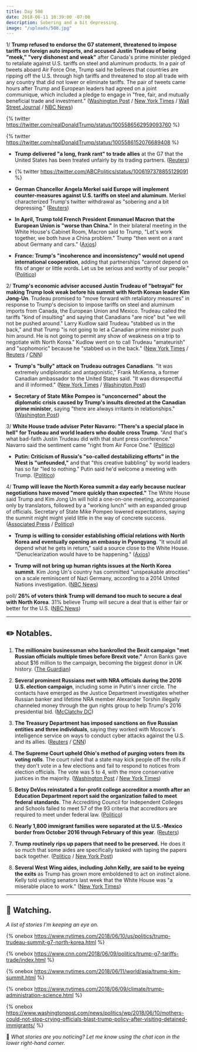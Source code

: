 ```yaml
---
title: Day 508
date: 2018-06-11 10:39:00 -07:00
description: Sobering and a bit depressing.
image: "/uploads/508.jpg"
---
```


1/ **Trump refused to endorse the G7 statement, threatened to impose tariffs on foreign auto imports, and accused Justin Trudeau of being "meek," "very dishonest and weak"** after Canada's prime minister pledged to retaliate against U.S. tariffs on steel and aluminum products. In a pair of tweets aboard Air Force One, Trump said he believes that countries are ripping off the U.S. through high tariffs and threatened to stop all trade with any country that did not lower or eliminate tariffs. The pair of tweets came hours after Trump and European leaders had agreed on a joint communique, which included a pledge to engage in "free, fair, and mutually beneficial trade and investment." ([Washington Post](https://www.washingtonpost.com/politics/trump-attacks-canada-to-show-north-korea-hes-strong-aide-says/2018/06/10/afc16c0c-6cba-11e8-bd50-b80389a4e569_story.html?utm_term=.ce195ce33dd7) / [New York Times](https://www.nytimes.com/2018/06/09/world/americas/donald-trump-g7-nafta.html) / [Wall Street Journal](https://www.wsj.com/articles/donald-trump-pitches-tariff-free-trade-zone-to-g-7-allies-1528556581) / [NBC News](https://www.nbcnews.com/politics/white-house/trump-pulls-u-s-out-g-7-communique-accuses-trudeau-n881761))

{% twitter https://twitter.com/realDonaldTrump/status/1005586562959093760 %}

{% twitter https://twitter.com/realDonaldTrump/status/1005586152076689408 %}

* **Trump delivered "a long, frank rant" to trade allies** at the G7 that the United States has been treated unfairly by its trading partners. ([Reuters](https://www.reuters.com/article/us-g7-summit-mood/one-rant-rough-talks-sour-g7-mood-in-confrontations-with-trump-idUSKCN1J50X6))

* {% twitter https://twitter.com/ABCPolitics/status/1006197378855129091 %}

* **German Chancellor Angela Merkel said Europe will implement counter-measures against U.S. tariffs on steel and aluminum**. Merkel characterized Trump's twitter withdrawal as "sobering and a bit depressing." ([Reuters](https://www.reuters.com/article/us-g7-summit-germany-merkel/eu-will-act-against-u-s-tariffs-on-steel-aluminum-merkel-idUSKBN1J60YV))

* **In April, Trump told French President Emmanuel Macron that the European Union is "worse than China."** In their bilateral meeting in the White House's Cabinet Room, Macron said to Trump, "Let's work together, we both have a China problem." Trump "then went on a rant about Germany and cars." ([Axios](https://www.axios.com/donald-trump-emmanuel-macron-eu-worse-than-china-trade-tariffs-57f53e00-8b5c-4931-9d05-97ee0b510fd5.html))

* **France: Trump's "incoherence and inconsistency" would not upend international cooperation**, adding that partnerships "cannot depend on fits of anger or little words. Let us be serious and worthy of our people." ([Politico](https://www.politico.eu/article/macron-trump-g7-france-blasts-incoherent-after-summit-fiasco/))

2/ **Trump's economic adviser accused Justin Trudeau of "betrayal" for making Trump look weak before his summit with North Korean leader Kim Jong-Un**. Trudeau promised to "move forward with retaliatory measures" in response to Trump's decision to impose tariffs on steel and aluminum imports from Canada, the European Union and Mexico. Trudeau called the tariffs "kind of insulting" and saying that Canadians "are nice" but "we will not be pushed around." Larry Kudlow said Trudeau "stabbed us in the back," and that Trump "is not going to let a Canadian prime minister push him around. He is not going to permit any show of weakness on a trip to negotiate with North Korea." Kudlow went on to call Trudeau "amateurish" and "sophomoric" because he "stabbed us in the back." ([New York Times](https://www.nytimes.com/2018/06/10/us/politics/trump-kudlow-g7.html) / [Reuters](https://www.reuters.com/article/us-g7-summit-kudlow/white-house-adviser-says-canadas-trudeau-stabbed-us-in-the-back-cnn-idUSKBN1J60MU) / [CNN](https://www.cnn.com/2018/06/10/politics/larry-kudlow-donald-trump-justin-trudeau/index.html))

* **Trump's "bully" attack on Trudeau outrages Canadians**. "It was extremely undiplomatic and antagonistic," Frank McKenna, a former Canadian ambassador to the United States said. "It was disrespectful and ill informed." ([New York Times](https://www.nytimes.com/2018/06/10/world/canada/g-7-justin-trudeau-trump.html) / [Washington Post](https://www.washingtonpost.com/world/trudeau-takes-his-turn-as-trumps-principal-antagonist-and-canadians-rally-around/2018/06/10/162edcf8-6cc6-11e8-b4d8-eaf78d4c544c_story.html))

* **Secretary of State Mike Pompeo is "unconcerned" about the diplomatic crisis caused by Trump's insults directed at the Canadian prime minister**, saying "there are always irritants in relationships." ([Washington Post](https://www.washingtonpost.com/politics/pompeo-on-trumps-diplomatic-crisis-there-are-always-irritants-in-relationships/2018/06/11/78e56a54-6d5e-11e8-bf86-a2351b5ece99_story.html))

3/ **White House trade adviser Peter Navarro: "There's a special place in hell" for Trudeau and world leaders who double cross Trump**. "And that's what bad-faith Justin Trudeau did with that stunt press conference." Navarro said the sentiment came "right from Air Force One." ([Politico](https://www.politico.com/story/2018/06/10/special-place-hell-trump-trudeau-navarro-635100))

* **Putin: Criticism of Russia's "so-called destabilizing efforts" in the West is "unfounded,"** and that "this creative babbling" by world leaders has so far "led to nothing." Putin said he'd welcome a meeting with Trump. ([Politico](https://www.politico.eu/article/vladimir-putin-says-g7-criticism-is-babbling-happy-to-hold-talks-with-donald-trump-us/))

4/ **Trump will leave the North Korea summit a day early because nuclear negotiations have moved "more quickly than expected."** The White House said Trump and Kim Jong Un will hold a one-on-one meeting, accompanied only by translators, followed by a "working lunch" with an expanded group of officials. Secretary of State Mike Pompeo lowered expectations, saying the summit might might yield little in the way of concrete success. ([Associated Press](https://apnews.com/f4a5201ceceb44f896e2e497537ba116/Trump-to-leave-summit-early-_-after-meeting-with-Kim) / [Politico](https://www.politico.com/story/2018/06/11/trump-kim-jong-un-meeting-635363))

* **Trump is willing to consider establishing official relations with North Korea and eventually opening an embassy in Pyongyang**. "It would all depend what he gets in return," said a source close to the White House. "Denuclearization would have to be happening." ([Axios](https://www.axios.com/scoop-trump-open-to-us-embassy-in-pyongyang-north-korea-dff4cd58-5745-4fb0-bd2c-05c5e376d982.html))

* **Trump will not bring up human rights issues at the North Korea summit**. Kim Jong Un's country has committed "unspeakable atrocities" on a scale reminiscent of Nazi Germany, according to a 2014 United Nations investigation. ([NBC News](https://www.nbcnews.com/news/north-korea/u-s-won-t-bring-north-korea-s-human-rights-n880986))

poll/ **26% of voters think Trump will demand too much to secure a deal with North Korea**. 31% believe Trump will secure a deal that is either fair or better for the U.S. ([NBC News](https://www.nbcnews.com/politics/first-read/nbc-news-wsj-poll-voters-unsure-what-expect-north-korea-n881446))

---

## ✏️ Notables.

1. **The millionaire businessman who bankrolled the Bexit campaign "met Russian officials multiple times before Brexit vote."** Arron Banks gave about $16 million to the campaign, becoming the biggest donor in UK history. ([The Guardian](https://www.theguardian.com/politics/2018/jun/09/arron-banks-russia-brexit-meeting))

2. **Several prominent Russians met with NRA officials during the 2016 U.S. election campaign**, including some in Putin's inner circle. The contacts have emerged as the Justice Department investigates whether Russian banker and lifetime NRA member Alexander Torshin illegally channeled money through the gun rights group to help Trump's 2016 presidential bid. ([McClatchy DC](http://www.mcclatchydc.com/latest-news/article212756749.html))

3. **The Treasury Department has imposed sanctions on five Russian entities and three individuals**, saying they worked with Moscow's intelligence service on ways to conduct cyber attacks against the U.S. and its allies. ([Reuters](https://www.reuters.com/article/us-usa-russia-sanctions/u-s-puts-more-sanctions-on-russians-over-hacking-idUSKBN1J71T5) / [CNN](https://www.cnn.com/2018/06/11/politics/us-russia-cyber-sanctions/index.html))

4. **The Supreme Court upheld Ohio's method of purging voters from its voting rolls**. The court ruled that a state may kick people off the rolls if they don't vote in a few elections and fail to respond to notices from election officials. The vote was 5 to 4, with the more conservative justices in the majority. ([Washington Post](https://www.washingtonpost.com/politics/courts_law/supreme-court-upholds-ohios-way-of-removing-voters-from-rolls-after-they-miss-elections/2018/06/11/5013195e-62c4-11e8-a768-ed043e33f1dc_story.html) / [New York Times](https://www.nytimes.com/2018/06/11/us/politics/supreme-court-upholds-ohios-purge-of-voting-rolls.html))

5. **Betsy DeVos reinstated a for-profit college accreditor a month after an Education Department report said the organization failed to meet federal standards**. The Accrediting Council for Independent Colleges and Schools failed to meet 57 of the 93 criteria that accreditors are required to meet under federal law. ([Politico](https://www.politico.com/story/2018/06/09/devos-for-profit-college-accreditor-report-611935))

6. **Nearly 1,800 immigrant families were separated at the U.S.-Mexico border from October 2016 through February of this year**. ([Reuters](https://www.reuters.com/article/us-usa-immigration-children-exclusive/exclusive-nearly-1800-families-separated-at-u-s-mexico-border-in-17-months-through-february-idUSKCN1J42UE))

7. **Trump routinely rips up papers that need to be preserved.** He does it so much that some aides are specifically tasked with taping the papers back together. ([Politico](https://www.politico.com/story/2018/06/10/trump-papers-filing-system-635164) / [New York Post](https://nypost.com/2018/06/10/trump-routinely-rips-up-papers-that-need-to-be-preserved/))

8. **Several West Wing aides, including John Kelly, are said to be eyeing the exits** as Trump has grown more emboldened to act on instinct alone. Kelly told visiting senators last week that the White House was "a miserable place to work." ([New York Times](https://www.nytimes.com/2018/06/10/us/politics/trump-turnover.html))

---

## 👀 Watching.

*A list of stories I'm keeping an eye on.*

{% onebox https://www.nytimes.com/2018/06/10/us/politics/trump-trudeau-summit-g7-north-korea.html %}

{% onebox https://www.cnn.com/2018/06/09/politics/trump-g7-tariffs-trade/index.html %}

{% onebox https://www.nytimes.com/2018/06/11/world/asia/trump-kim-summit.html %}

{% onebox https://www.nytimes.com/2018/06/09/climate/trump-administration-science.html %}

{% onebox https://www.washingtonpost.com/news/politics/wp/2018/06/10/mothers-could-not-stop-crying-officials-blast-trump-policy-after-visiting-detained-immigrants/ %}

💬 *What stories are you noticing? Let me know using the chat icon in the lower right-hand corner.*